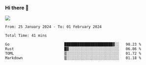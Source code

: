### Hi there 👋️

![](https://komarev.com/ghpvc/?username=Loner1024)

<!--START_SECTION:waka-->

```txt
From: 25 January 2024 - To: 01 February 2024

Total Time: 41 mins

Go                         ██████████████████████▓░░   90.23 %
Rust                       █▓░░░░░░░░░░░░░░░░░░░░░░░   06.86 %
TOML                       ▒░░░░░░░░░░░░░░░░░░░░░░░░   01.72 %
Markdown                   ▒░░░░░░░░░░░░░░░░░░░░░░░░   01.18 %
```

<!--END_SECTION:waka-->



